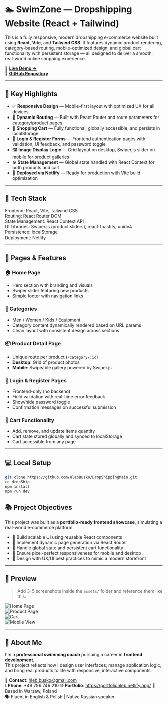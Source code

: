 # 🏊 SwimZone — Dropshipping Website (React + Tailwind)

This is a fully responsive, modern dropshipping e-commerce website built using **React**, **Vite**, and **Tailwind CSS**. It features dynamic product rendering, category-based routing, mobile-optimized design, and global cart functionality with persistent storage — all designed to deliver a smooth, real-world online shopping experience.

📍 **[Live Demo →](https://swimzone-dropshipping.netlify.app/)**  
📁 **[GitHub Repository](https://github.com/HlebBusko/DropShippingMain)**

---

## 🚀 Key Highlights

- ✅ **Responsive Design** — Mobile-first layout with optimized UX for all devices
- 🧭 **Dynamic Routing** — Built with React Router and route parameters for category/product pages
- 🛒 **Shopping Cart** — Fully functional, globally accessible, and persists in localStorage
- 🔐 **Login & Register Forms** — Frontend authentication pages with validation, UI feedback, and password toggle
- 🖼️ **Image Display Logic** — Grid layout on desktop, Swiper.js slider on mobile for product galleries
- ⚙️ **State Management** — Global state handled with React Context for both products and cart
- 🚀 **Deployed via Netlify** — Ready for production with Vite build optimization

---

## 🧱 Tech Stack

Frontend: React, Vite, Tailwind CSS  
Routing: React Router DOM  
State Management: React Context API  
UI Libraries: Swiper.js (product sliders), react-toastify, uuidv4  
Persistence: localStorage  
Deployment: Netlify

---

## 📂 Pages & Features

### 🏠 Home Page

- Hero section with branding and visuals
- Swiper slider featuring new products
- Simple footer with navigation links

### 🧢 Categories

- Men / Women / Kids / Equipment
- Category content dynamically rendered based on URL params
- Clean layout with consistent design across sections

### 📦 Product Detail Page

- Unique route per product (`/category/:id`)
- **Desktop**: Grid of product photos
- **Mobile**: Swipeable gallery powered by Swiper.js

### 🔐 Login & Register Pages

- Frontend-only (no backend)
- Field validation with real-time error feedback
- Show/hide password toggle
- Confirmation messages on successful submission

### 🛒 Cart Functionality

- Add, remove, and update items quantity
- Cart state stored globally and synced to localStorage
- Cart accessible from any page

---

## 💻 Local Setup

```bash
git clone https://github.com/HlebBusko/DropShippingMain.git
cd dropShip
npm install
npm run dev
```

## 📚 Project Objectives

This project was built as a **portfolio-ready frontend showcase**, simulating a real-world e-commerce platform:

- 🔧 Build scalable UI using reusable React components
- 🧭 Implement dynamic page generation via React Router
- 🛒 Handle global state and persistent cart functionality
- 📱 Ensure pixel-perfect responsiveness for mobile and desktop
- 🎨 Design with UX/UI best practices to mimic a modern storefront

---

## 📸 Preview

> Add 3–5 screenshots inside the `assets/` folder and reference them like this:

![Home Page](./dropShip/./public/screenshot1Desktop.png)  
![Product Page](./dropShip/./public/screenshot2Desktop.png)  
![Cart](./dropShip/public/screenshot3Desktop.png)  
![Mobile View](./dropShip/./public/screenshot4Mobile.jpg)

---

## 🤝 About Me

I'm a **professional swimming coach** pursuing a career in **frontend development**.  
This project reflects how I design user interfaces, manage application logic, and bring real products to life with responsive, interactive components.

📧 **Contact**: [hleb.busko@gmail.com](mailto:hleb.busko@gmail.com)  
📞 **Phone**: +48 796 746 210
🌐 **Portfolio**: https://portfoliohleb.netlify.app/
📍 Based in Warsaw, Poland  
🗣 Fluent in English & Polish | Native Russian speaker
